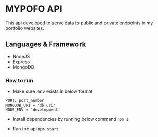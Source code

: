 # MYPOFO API

This api developed to serve data to public and private endpoints in my portfolio websites.

## Languages & Framework

- NodeJS
- Express
- MongoDB

### How to run

- Make sure .env exists in below format

```
PORT: port_number
MONGODB_URI = "db uri"
NODE_ENV = 'development'

```

- Install dependencies by running below command
  `npm i`

- Run the api
  `npm start `
